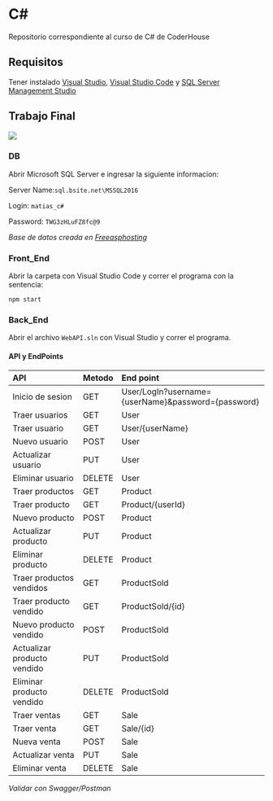 # C#

Repositorio correspondiente al curso de C# de CoderHouse

## Requisitos

Tener instalado [Visual Studio](https://visualstudio.microsoft.com/), [Visual Studio Code](https://code.visualstudio.com/) y [SQL Server Management Studio](https://learn.microsoft.com/en-us/sql/ssms/download-sql-server-management-studio-ssms?view=sql-server-ver16)

## Trabajo Final

![](https://github.com/matiasgays/sistema-gestion/blob/master/assets/ezgif.com-gif-maker.gif?raw=true)

### DB

Abrir Microsoft SQL Server e ingresar la siguiente informacion:

Server Name:`sql.bsite.net\MSSQL2016`

Login: `matias_c#`

Password: `TWG3zHLuFZ8fc@9`
    
*Base de datos creada en [Freeasphosting](https://freeasphosting.net/)*

### Front_End

Abrir la carpeta con Visual Studio Code y correr el programa con la sentencia:

```
npm start
```

### Back_End


Abrir el archivo `WebAPI.sln` con Visual Studio y correr el programa. 

#### API y EndPoints

| API                           |Metodo  |   End point          |
| :---------------------------- | :----- | :------------------- |
| Inicio de sesion              | GET    | User/LogIn?username={userName}&password={password}                                 |
| Traer usuarios                | GET    | User                 |
| Traer usuario                 | GET    | User/{userName}      |
| Nuevo usuario                 | POST   | User                 |
| Actualizar usuario            | PUT    | User                 |
| Eliminar usuario              | DELETE | User                 |
| Traer productos               | GET    | Product              |
| Traer producto                | GET    | Product/{userId}     |
| Nuevo producto                | POST   | Product              |
| Actualizar producto           | PUT    | Product              |
| Eliminar producto             | DELETE | Product              |
| Traer productos vendidos      | GET    | ProductSold          |
| Traer producto vendido        | GET    | ProductSold/{id}     |
| Nuevo producto vendido        | POST   | ProductSold          |
| Actualizar producto vendido   | PUT    | ProductSold          |
| Eliminar producto vendido     | DELETE | ProductSold          |
| Traer ventas                  | GET    | Sale                 |
| Traer venta                   | GET    | Sale/{id}            |
| Nueva venta                   | POST   | Sale                 |
| Actualizar venta              | PUT    | Sale                 |
| Eliminar venta                | DELETE | Sale                 |

*Validar con Swagger/Postman*
